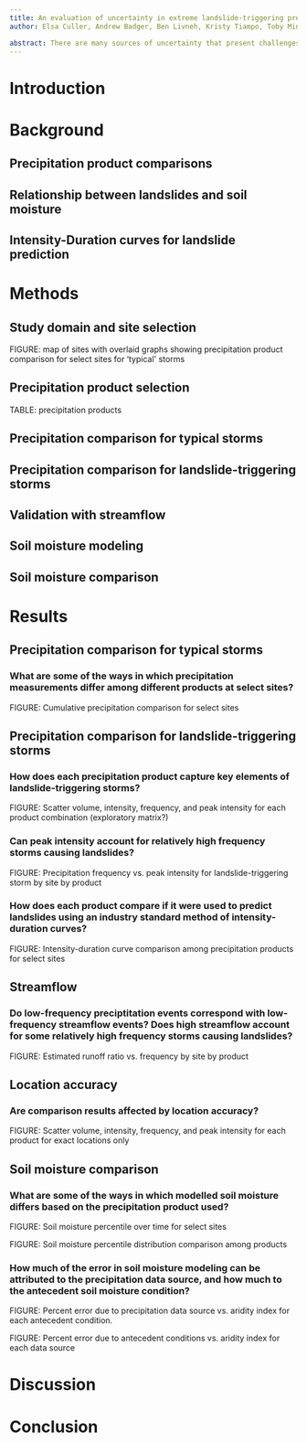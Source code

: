 ```yaml
---
title: An evaluation of uncertainty in extreme landslide-triggering precipitation
author: Elsa Culler, Andrew Badger, Ben Livneh, Kristy Tiampo, Toby Minear

abstract: There are many sources of uncertainty that present challenges to skillful landslide predictions such as road cuts, vegetation changes, and subsurface soil structure. However, perhaps the largest source of uncertainty in landslide probability estimates is hydrologic uncertainty or uncertainty in the volume and spatial distribution of both antecedent soil moisture and precipitation during and immediately preceding the event. The key challenge is the wide range of values represented in different available precipitation datasets. Here we investigate the contribution of precipitation uncertainty, and subsequently the uncertainty in modeled soil saturation, to the uncertainty of predicted landslide probability. First, we compare precipitation at 257 landslide locations across the continental US and Canada. Precipitation data are taken from four products that cover disparate measurement methods: satellite, radar, gauge, and numerical weather prediction. The products also cover a range of spatial and temporal resolutions. We compare the average intensity, peak intensity at the smallest interval available, duration of the landslide-triggering storms, and return period as measured by each product. Next, we identify the enclosing watershed for each landslide and use the streamflow in combination with the precipitation measurements to compare the runoff ratio during the triggering event. Finally, we evaluate the soil moisture at each site leading up to the landslide by using each precipitation dataset to drive the Hydrus hydrologic model. The implications of uncertainty in precipitation for the precision of landslide predictions in different climates and types of landslides are explored.
---
```



# Introduction

# Background

## Precipitation product comparisons

## Relationship between landslides and soil moisture

## Intensity-Duration curves for landslide prediction

# Methods

## Study domain and site selection

FIGURE: map of sites with overlaid graphs showing precipitation product comparison for select sites for ‘typical' storms

## Precipitation product selection

TABLE: precipitation products

## Precipitation  comparison for typical storms

## Precipitation comparison for landslide-triggering storms

## Validation with streamflow

## Soil moisture modeling

## Soil moisture comparison

# Results

## Precipitation comparison for typical storms

### What are some of the ways in which precipitation measurements differ among different products at select sites?

FIGURE: Cumulative precipitation comparison for select sites



## Precipitation comparison for landslide-triggering storms

### How does each precipitation product capture key elements of landslide-triggering storms?

FIGURE: Scatter volume, intensity, frequency, and peak intensity for each product combination (exploratory matrix?)

### Can peak intensity account for relatively high frequency storms causing landslides?

FIGURE: Precipitation frequency vs. peak intensity for landslide-triggering storm by site by product

### How does each product compare if it were used to predict landslides using an industry standard method of intensity-duration curves?

FIGURE: Intensity-duration curve comparison among precipitation products for select sites 



## Streamflow

### Do low-frequency preciptitation events correspond with low-frequency streamflow events? Does high streamflow account for some relatively high frequency storms causing landslides?

FIGURE: Estimated runoff ratio vs. frequency by site by product



## Location accuracy

### Are comparison results affected by location accuracy?

FIGURE: Scatter volume, intensity, frequency, and peak intensity for each product for exact locations only



## Soil moisture comparison

### What are some of the ways in which modelled soil moisture differs based on the precipitation product used?

FIGURE: Soil moisture percentile over time for select sites

FIGURE: Soil moisture percentile distribution comparison among products

### How much of the error in soil moisture modeling can be attributed to the precipitation data source, and how much to the antecedent soil moisture condition?

FIGURE: Percent error due to precipitation data source vs. aridity index for each antecedent condition.

FIGURE: Percent error due to antecedent conditions vs. aridity index for each data source

# Discussion

# Conclusion